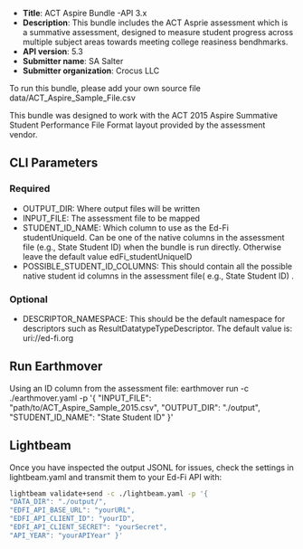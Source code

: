* **Title**: ACT Aspire Bundle -API 3.x
* **Description**: This bundle includes the ACT Asprie assessment which is a summative assessment, designed to measure student progress across multiple subject areas towards meeting college reasiness bendhmarks. 
* **API version**: 5.3
* **Submitter name**: SA Salter
* **Submitter organization**: Crocus LLC

To run this bundle, please add your own source file data/ACT_Aspire_Sample_File.csv

This bundle was designed to work with the ACT 2015 Aspire Summative Student Performance File Format layout provided by the assessment vendor. 

## CLI Parameters

### Required
* OUTPUT_DIR: Where output files will be written
* INPUT_FILE: The assessment file to be mapped
* STUDENT_ID_NAME: Which column to use as the Ed-Fi studentUniqueId. Can be one of the native columns in the assessment file (e.g., State Student ID) when the bundle is run directly. Otherwise leave the default value edFi_studentUniqueID
* POSSIBLE_STUDENT_ID_COLUMNS: This should contain all the possible native student id columns in the assessment file( e.g., State Student ID) .

### Optional
* DESCRIPTOR_NAMESPACE: This should be the default namespace for descriptors such as ResultDatatypeTypeDescriptor. The default value is: uri://ed-fi.org

## Run Earthmover
Using an ID column from the assessment file:
earthmover run -c ./earthmover.yaml -p '{
  "INPUT_FILE": "path/to/ACT_Aspire_Sample_2015.csv",
  "OUTPUT_DIR": "./output",
  "STUDENT_ID_NAME": "State Student ID"
}'

## Lightbeam
Once you have inspected the output JSONL for issues, check the settings in lightbeam.yaml and transmit them to your Ed-Fi API with:
```bash
lightbeam validate+send -c ./lightbeam.yaml -p '{
"DATA_DIR": "./output/",
"EDFI_API_BASE_URL": "yourURL",
"EDFI_API_CLIENT_ID": "yourID",
"EDFI_API_CLIENT_SECRET": "yourSecret",
"API_YEAR": "yourAPIYear" }'
```